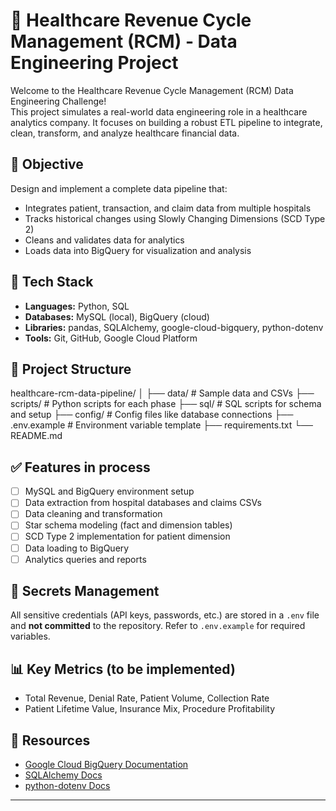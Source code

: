 # 🏥 Healthcare Revenue Cycle Management (RCM) - Data Engineering Project

Welcome to the Healthcare Revenue Cycle Management (RCM) Data Engineering Challenge!  
This project simulates a real-world data engineering role in a healthcare analytics company. It focuses on building a robust ETL pipeline to integrate, clean, transform, and analyze healthcare financial data.

## 📌 Objective

Design and implement a complete data pipeline that:
- Integrates patient, transaction, and claim data from multiple hospitals
- Tracks historical changes using Slowly Changing Dimensions (SCD Type 2)
- Cleans and validates data for analytics
- Loads data into BigQuery for visualization and analysis

## 🧰 Tech Stack

- **Languages:** Python, SQL  
- **Databases:** MySQL (local), BigQuery (cloud)  
- **Libraries:** pandas, SQLAlchemy, google-cloud-bigquery, python-dotenv  
- **Tools:** Git, GitHub, Google Cloud Platform

## 📂 Project Structure
healthcare-rcm-data-pipeline/
│
├── data/ # Sample data and CSVs
├── scripts/ # Python scripts for each phase
├── sql/ # SQL scripts for schema and setup
├── config/ # Config files like database connections
├── .env.example # Environment variable template
├── requirements.txt
└── README.md

## ✅ Features in process

- [ ] MySQL and BigQuery environment setup  
- [ ] Data extraction from hospital databases and claims CSVs  
- [ ] Data cleaning and transformation  
- [ ] Star schema modeling (fact and dimension tables)  
- [ ] SCD Type 2 implementation for patient dimension  
- [ ] Data loading to BigQuery  
- [ ] Analytics queries and reports  

## 🔐 Secrets Management

All sensitive credentials (API keys, passwords, etc.) are stored in a `.env` file and **not committed** to the repository. Refer to `.env.example` for required variables.

## 📊 Key Metrics (to be implemented)

- Total Revenue, Denial Rate, Patient Volume, Collection Rate
- Patient Lifetime Value, Insurance Mix, Procedure Profitability

## 📁 Resources

- [Google Cloud BigQuery Documentation](https://cloud.google.com/bigquery/docs)
- [SQLAlchemy Docs](https://docs.sqlalchemy.org/)
- [python-dotenv Docs](https://pypi.org/project/python-dotenv/)

---




